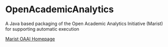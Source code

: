 OpenAcademicAnalytics
=====================

A Java based packaging of the Open Academic Analytics Initiative (Marist) for supporting automatic execution

[Marist OAAI Homepage](https://confluence.sakaiproject.org/x/8aWCB)
